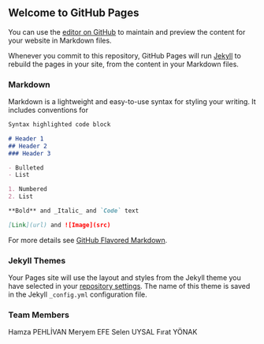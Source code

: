 ## Welcome to GitHub Pages

You can use the [editor on GitHub](https://github.com/hamzapehlivan/Database-Project/edit/master/README.md) to maintain and preview the content for your website in Markdown files.

Whenever you commit to this repository, GitHub Pages will run [Jekyll](https://jekyllrb.com/) to rebuild the pages in your site, from the content in your Markdown files.

### Markdown

Markdown is a lightweight and easy-to-use syntax for styling your writing. It includes conventions for

```markdown
Syntax highlighted code block

# Header 1
## Header 2
### Header 3

- Bulleted
- List

1. Numbered
2. List

**Bold** and _Italic_ and `Code` text

[Link](url) and ![Image](src)
```

For more details see [GitHub Flavored Markdown](https://guides.github.com/features/mastering-markdown/).

### Jekyll Themes

Your Pages site will use the layout and styles from the Jekyll theme you have selected in your [repository settings](https://github.com/hamzapehlivan/Database-Project/settings). The name of this theme is saved in the Jekyll `_config.yml` configuration file.

### Team Members

Hamza PEHLİVAN    Meryem EFE    Selen UYSAL   Fırat YÖNAK
